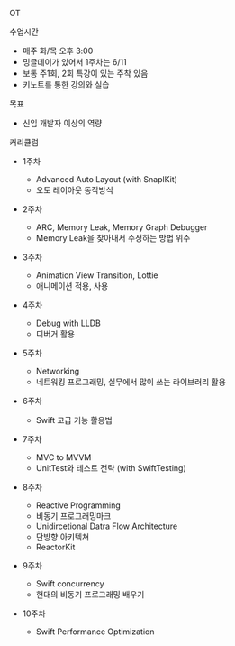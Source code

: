OT

수업시간
- 매주 화/목 오후 3:00
- 밍글데이가 있어서 1주차는 6/11
- 보통 주1회, 2회 특강이 있는 주착 있음
- 키노트를 통한 강의와 실습

목표
- 신입 개발자 이상의 역량

커리큘럼
- 1주차
    + Advanced Auto Layout (with SnaplKit)
    + 오토 레이아웃 동작방식

- 2주차
    + ARC, Memory Leak, Memory Graph Debugger
    + Memory Leak을 찾아내서 수정하는 방법 위주
    
- 3주차
    + Animation View Transition, Lottie
    + 애니메이션 적용, 사용

- 4주차
    + Debug with LLDB
    + 디버거 활용

- 5주차
    + Networking
    + 네트워킹 프로그래밍, 실무에서 많이 쓰는 라이브러리 활용

- 6주차
    + Swift 고급 기능 활용법

- 7주차
    + MVC to MVVM
    + UnitTest와 테스트 전략 (with SwiftTesting)

- 8주차
    + Reactive Programming
    + 비동기 프로그래밍마크
    + Unidircetional Datra Flow Architecture
    + 단방향 아키텍쳐
    + ReactorKit

- 9주차
    + Swift concurrency
    + 현대의 비동기 프로그래밍 배우기

- 10주차
    + Swift Performance Optimization